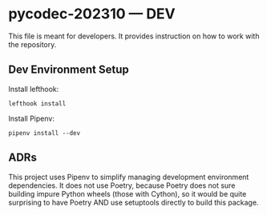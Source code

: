 # pycodec-202310 — DEV

This file is meant for developers. It provides instruction on how to
work with the repository.

## Dev Environment Setup

Install lefthook:

    lefthook install

Install Pipenv:

    pipenv install --dev

## ADRs

This project uses Pipenv to simplify managing development environment
dependencies. It does not use Poetry, because Poetry does not sure building
impure Python wheels (those with Cython), so it would be quite surprising to
have Poetry AND use setuptools directly to build this package.
